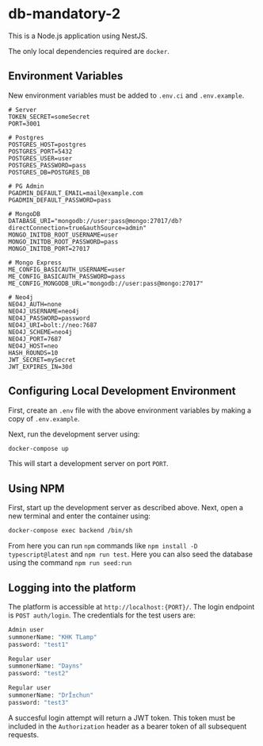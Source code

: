 # db-mandatory-2

This is a Node.js application using NestJS.

The only local dependencies required are `docker`.

## Environment Variables

New environment variables must be added to `.env.ci` and `.env.example`.

```
# Server
TOKEN_SECRET=someSecret
PORT=3001

# Postgres
POSTGRES_HOST=postgres
POSTGRES_PORT=5432
POSTGRES_USER=user
POSTGRES_PASSWORD=pass
POSTGRES_DB=POSTGRES_DB

# PG Admin
PGADMIN_DEFAULT_EMAIL=mail@example.com
PGADMIN_DEFAULT_PASSWORD=pass

# MongoDB
DATABASE_URI="mongodb://user:pass@mongo:27017/db?directConnection=true&authSource=admin"
MONGO_INITDB_ROOT_USERNAME=user
MONGO_INITDB_ROOT_PASSWORD=pass
MONGO_INITDB_PORT=27017

# Mongo Express 
ME_CONFIG_BASICAUTH_USERNAME=user
ME_CONFIG_BASICAUTH_PASSWORD=pass
ME_CONFIG_MONGODB_URL="mongodb://user:pass@mongo:27017"

# Neo4j
NEO4J_AUTH=none
NEO4J_USERNAME=neo4j
NEO4J_PASSWORD=password
NEO4J_URI=bolt://neo:7687
NEO4J_SCHEME=neo4j
NEO4J_PORT=7687
NEO4J_HOST=neo
HASH_ROUNDS=10
JWT_SECRET=mySecret
JWT_EXPIRES_IN=30d
```

## Configuring Local Development Environment

First, create an `.env` file with the above environment variables by making a copy of `.env.example`.

Next, run the development server using:
```bash
docker-compose up
```

This will start a development server on port `PORT`.

## Using NPM

First, start up the development server as described above. Next, open a new terminal and enter the container using:
```bash
docker-compose exec backend /bin/sh
```

From here you can run `npm` commands like `npm install -D typescript@latest` and `npm run test`.
Here you can also seed the database using the command `npm run seed:run`

## Logging into the platform

The platform is accessible at `http://localhost:{PORT}/`.
The login endpoint is `POST auth/login`. The credentials for the test users are:
```bash
Admin user
summonerName: "KHK TLamp"
password: "test1"

Regular user
summonerName: "Dayns"
password: "test2"

Regular user
summonerName: "DrÎ±chun"
password: "test3"
```

A succesful login attempt will return a JWT token. This token must be included in the `Authorization` header as a bearer token of all subsequent requests.
